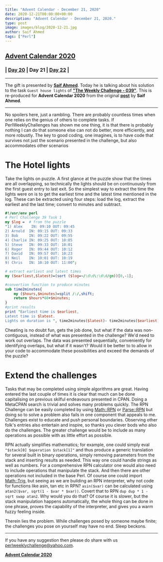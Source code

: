 ```yaml
---
title: "Advent Calendar - December 21, 2020"
date: 2020-12-21T00:00:00+00:00
description: "Advent Calendar - December 21, 2020."
type: post
image: images/blog/2020-12-21.jpg
author: Saif Ahmed
tags: ["Perl"]
---
```


## [**Advent Calendar 2020**](/blog/advent-calendar-2020)
### | [**Day 20**](/blog/advent-calendar-2020-12-20) | **Day 21** | [**Day 22**](/blog/advent-calendar-2020-12-22) |
***

The gift is presented by [**Saif Ahmed**](/blog/meet-the-champion-2020-02). Today he is talking about his solution to the task `Guest house lights` of **["The Weekly Challenge - 039"](/blog/perl-weekly-challenge-039)**. This is re-produced for **Advent Calendar 2020** from the original [**post**](http://blogs.perl.org/users/saif/2019/12/the-times-you-want-to-avoid-the-short-cuts.html) by **Saif Ahmed**.

***

No spoilers here, just a rambling. There are probably countless times when one relies on the genius of others to complete tasks. If PerlWeeklyChallenges has shown me one thing, it is that there is probably nothing I can do that someone else can not do better, more efficiently, and more robustly. The key to good coding, one imagines, is to have code that survives not just the scenario presented in the challenge, but also accommodates other scenarios

# The Hotel lights

Take the lights on puzzle. A first glance at the puzzle show that the times are all overlapping, so technically the lights should be on continuously from the first guest entry to last exit. So the simplest way to extract the time the lights were on is to get the earliest time and the latest time mentioned in the log. These can be extracted using four steps: load the log, extract the earliest and the last time; convert to minutes and subtract.

```perl
#!/usr/env perl
# Perl Challenge 39 Task 1
my $log =  # from the puzzle
"1) Alex    IN: 09:10 OUT: 09:45
2) Arnold  IN: 09:15 OUT: 09:33
3) Bob     IN: 09:22 OUT: 09:55
4) Charlie IN: 09:25 OUT: 10:05
5) Steve   IN: 09:33 OUT: 10:01
6) Roger   IN: 09:44 OUT: 10:12
7) David   IN: 09:57 OUT: 10:23
8) Neil    IN: 10:01 OUT: 10:19
9) Chris   IN: 10:10 OUT: 11:00";

# extract earliest and latest times
my ($earliest,$latest)=(sort ($log=~/\d\d\:\d\d/gm))[0,-1];

#convertion function to produce minutes
sub time2minutes{
    my ($hours,$minutes)=split /:/,shift;
    return $hours*60+$minutes;
}
#print results
print "Earliest time is $earliest,
Latest time is $latest.
Lights on duration is ", time2minutes($latest)- time2minutes($earliest);
```

Cheating is no doubt fun, gets the job done, but what if the data was non-contiguous, instead of what was presented in the challenge? We'd need to work out overlaps. The data was presented sequentially, conveniently for identifying overlaps, but what if it wasn't? Would it be better to to allow in your code to accommodate these possibilities and exceed the demands of the puzzle?

# Extend the challenges

Tasks that may be completed using simple algorithms are great. Having entered the last couple of times it is clear that much can be done capitalising on previous skilful endeavours presented in CPAN. Doing a MetaCPAN search is trivial and solves many problems quickly. The RPN Challenge can be easily completed by using [Math::RPN](https://metacpan.org/pod/Math::RPN) or [Parse::RPN](https://metacpan.org/pod/Parse::RPN) but doing so to solve a problem also fails in one component that appeals to me. Challenges exist to educate and push personal boundaries. Observing other folk's entries also entertain and inspire, so thanks you clever bods who also do the challenges. The greater challenge would be to include as many operations as possible with as little effort as possible.

RPN actually simplifies mathematics; for example, one could simply eval `"$stack[0] $operation $stack[1]"` and thus produce a generic translation for several built in binary operations, simply removing parameters from the stack and inserting results as needed. This way one could handle strings as well as numbers. For a comprehensive RPN calculator one would also need to include operations that manipulate the stack. And then there are other operations not included in the base Perl. Of course one could import [Math::Trig](https://metacpan.org/pod/Math::Trig), but seeing as we are building an RPN interpreter, why not code for functions like asin, tan etc in RPN? `asin($var)` can be calculated using `atan2($var, sqrt(1 - $var * $var))`. Covert that to RPN `dup dup * 1 - sqrt swap atan2`. Why would you do that? Of course it is slower, but the stack manipulation happens automatically, the whole thing can be done in one phrase, proves the capability of the interpreter, and gives you a warm fuzzy feeling inside.

Therein lies the problem. While challenges posed by someone maybe finite; the challenges you pose on yourself may have no end. Sleep beckons.

***

If you have any suggestion then please do share with us <perlweeklychallenge@yahoo.com>.

[**Advent Calendar 2020**](/blog/advent-calendar-2020)
